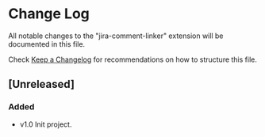 # Change Log

All notable changes to the "jira-comment-linker" extension will be documented in this file.

Check [Keep a Changelog](http://keepachangelog.com/) for recommendations on how to structure this file.

## [Unreleased]


### Added
- v1.0 Init project.
